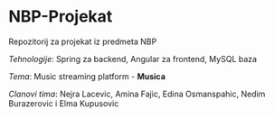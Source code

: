 # NBP-Projekat

Repozitorij za projekat iz predmeta NBP

*Tehnologije*: Spring za backend, Angular za frontend, MySQL baza

*Tema*: Music streaming platform - **Musica**

*Clanovi tima*: Nejra Lacevic, Amina Fajic, Edina Osmanspahic, Nedim Burazerovic i Elma Kupusovic
